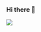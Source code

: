 ### Hi there 👋

<img src="https://github-readme-stats.vercel.app/api?username=SaintBacchus&count_private=true&show_icons=true" />
